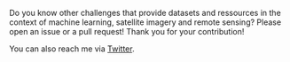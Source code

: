 Do you know other challenges that provide datasets and ressources in the context of machine learning, satellite imagery and remote sensing? Please open an issue or a pull request! Thank you for your contribution!

You can also reach me via [Twitter](https://twitter.com/christoph_rieke).


